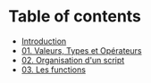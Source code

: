 # Table of contents

* [Introduction](intro.md)
* [01. Valeurs, Types et Opérateurs](01_values.md)
* [02. Organisation d'un script](02_program_structure.md)
* [03. Les functions](03_functions.md)
